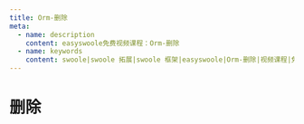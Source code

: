 ```yaml
---
title: Orm-删除
meta:
  - name: description
    content: easyswoole免费视频课程：Orm-删除
  - name: keywords
    content: swoole|swoole 拓展|swoole 框架|easyswoole|Orm-删除|视频课程|免费教程|orm
---
```

# 删除
<script type="text/javascript" src="/Js/Ckplayer/ckplayer.js"></script>
<div class="video" style="width: 50rem;height: 30rem;"></div>
<script type="text/javascript">
    var videoObject = {
    		container: '.video',
    		variable: 'player',
    		video:'http://video-oss.easyswoole.com/es-orm/6.%E5%88%A0%E9%99%A4.mp4'
    	};
    var player=new ckplayer(videoObject);
</script>
